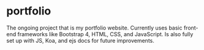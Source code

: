 # portfolio
The ongoing project that is my portfolio website. Currently uses basic front-end frameworks like Bootstrap 4, HTML, CSS, and JavaScript. Is also fully set up with JS, Koa, and ejs docs for future improvements.
